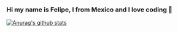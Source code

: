 ### Hi my name is Felipe, I from Mexico and I love coding 👋

[![Anurag's github stats](https://github-readme-stats.vercel.app/api?username=angelfeli98&theme=synthwave)](https://github.com/angelfeli98/github-readme-stats)

<!--
**angelfeli98/angelfeli98** is a ✨ _special_ ✨ repository because its `README.md` (this file) appears on your GitHub profile.

Here are some ideas to get you started:

- 🔭 I’m currently working on ...
- 🌱 I’m currently learning ...
- 👯 I’m looking to collaborate on ...
- 🤔 I’m looking for help with ...
- 💬 Ask me about ...
- 📫 How to reach me: ...
- 😄 Pronouns: ...
- ⚡ Fun fact: ...
-->
